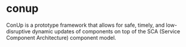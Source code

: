 # conup
ConUp is a prototype framework that allows for safe, timely, and low-disruptive dynamic updates of components on top of the SCA (Service Component Architecture) component model. 

